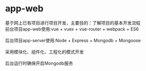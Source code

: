 # app-web
基于网上已有项目进行项目开发，主要目的：了解项目的基本开发流程 <br>
前台项目app-web使用:vue + vuex + vue-router + webpack + ES6 <br>  
后台项目app-server使用:Node + Express + Mongodb + Mongoose <br>  
采用模块化、组件化、工程化的模式开发 <br>  
后台运行时确保开启Mongodb服务 <br>  
